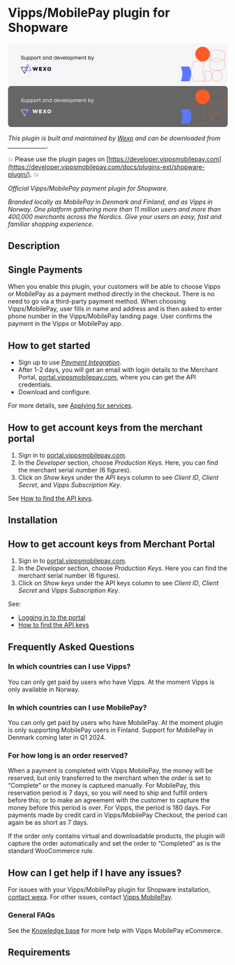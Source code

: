<!-- START_METADATA
---
title: "Vipps/MobilePay for Shopware plugin"
sidebar_position: 1
description: Provide Vipps and MobilePay payments for Shopware.
pagination_next: null
pagination_prev: null
draft: true
---
END_METADATA -->

# Vipps/MobilePay plugin for Shopware

![Support and development by Wexo ](./docs/images/wexo.svg#gh-light-mode-only)![Support and development by Wexo](./docs/images/wexo_dark.svg#gh-dark-mode-only)


*This plugin is built and maintained by [Wexo](https://www.wexo.dk/) and can be downloaded from ______________.*

<!-- START_COMMENT -->
💥 Please use the plugin pages on [https://developer.vippsmobilepay.com](https://developer.vippsmobilepay.com/docs/plugins-ext/shopware-plugin/). 💥
<!-- END_COMMENT -->

*Official Vipps/MobilePay payment plugin for Shopware.*

*Branded locally as MobilePay in Denmark and Finland, and as Vipps in Norway. One platform gathering more than 11 million users and more than 400,000 merchants across the Nordics. Give your users an easy, fast and familiar shopping experience.*

## Description

## Single Payments

When you enable this plugin, your customers will be able to choose Vipps or MobilePay as a payment method directly in the checkout. There is no need to go via a third-party payment method. When choosing Vipps/MobilePay, user fills in name and address and is then asked to enter phone number in the Vipps/MobilePay landing page. User confirms the payment in the Vipps or MobilePay app.

## How to get started

- Sign up to use [*Payment Integration*](https://vippsmobilepay.com/online/payment-integration).
- After 1-2 days, you will get an email with login details to the Merchant Portal, [portal.vippsmobilepay.com](https://portal.vippsmobilepay.com/), where you can get the API credentials.
- Download and configure.

For more details, see [Applying for services](https://developer.vippsmobilepay.com/docs/knowledge-base/applying-for-services/).

## How to get account keys from the merchant portal

1. Sign in to [portal.vippsmobilepay.com](https://portal.vippsmobilepay.com/).
2. In the *Developer* section, choose *Production Keys*. Here, you can find the merchant serial number (6 figures).
3. Click on *Show keys* under the *API keys* column to see *Client ID*, *Client Secret*, and *Vipps Subscription Key*.

See [How to find the API keys](https://developer.vippsmobilepay.com/docs/developer-resources/portal#how-to-find-the-api-keys).

## Installation


## How to get account keys from Merchant Portal

1. Sign in to [portal.vippsmobilepay.com](https://portal.vippsmobilepay.com/).
2. In the *Developer* section, choose *Production Keys*. Here you can find the merchant serial number (6 figures).
3. Click on *Show keys* under the API keys column to see *Client ID*, *Client Secret* and *Vipps Subscription Key*.

See:

* [Logging in to the portal](https://developer.vippsmobilepay.com/docs/developer-resources/portal)
* [How to find the API keys](https://developer.vippsmobilepay.com/docs/developer-resources/portal#how-to-find-the-api-keys)


## Frequently Asked Questions

### In which countries can I use Vipps?

You can only get paid by users who have Vipps. At the moment Vipps is only available in Norway.

### In which countries can I use MobilePay?

You can only get paid by users who have MobilePay. At the moment plugin is only supporting MobilePay users in Finland. Support for MobilePay in Denmark coming later in Q1 2024.

### For how long is an order reserved?

When a payment is completed with Vipps MobilePay, the money will be reserved, but only transferred to the merchant when the order is set to “Complete” or the money is captured manually. For MobilePay, this reservation period is 7 days, so you will need to ship and fulfill orders before this; or to make an agreement with the customer to capture the money before this period is over. For Vipps, the period is 180 days. For payments made by credit card in Vipps/MobilePay Checkout, the period can again be as short as 7 days.

If the order only contains virtual and downloadable products, the plugin will capture the order automatically and set the order to “Completed” as is the standard WooCommerce rule.

## How can I get help if I have any issues?

For issues with your Vipps/MobilePay plugin for Shopware installation, [contact wexa](https://www.wexo.dk/kontakt). For other issues, contact [Vipps MobilePay](https://developer.vippsmobilepay.com/docs/contact/).


### General FAQs

See the
[Knowledge base](https://developer.vippsmobilepay.com/docs/knowledge-base/)
for more help with Vipps MobilePay eCommerce.

## Requirements
